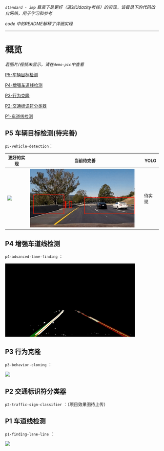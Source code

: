 *`standard - imp` 目录下是更好（通过Udacity考核）的实现，该目录下的代码改自网络，用于学习和参考*

*code 中的README解释了详细实现*

---

# 概览

*若图片/视频未显示，请在`demo-pic`中查看*

[P5-车辆目标检测](#p5)

[P4-增强车道线检测](#p4)

[P3-行为克隆](#p3)

[P2-交通标识符分类器](#p2)

[P1-车道线检测](#p1)

## P5 车辆目标检测(待完善)

<a id="p5"></a>

`p5-vehicle-detection`：

| 更好的实现 | 当前待完善 |YOLO|
|----------|----------|----------|
| <img src="./demo-pic/p5_1.gif" style="width:95%"> | <img src="./demo-pic/p5_2.gif" style="width:95%"> | 待实现 |


## P4 增强车道线检测

<a id="p4"></a>

`p4-advanced-lane-finding` ：

<img src="./demo-pic/p4.gif">

## P3 行为克隆

<a id="p3"></a>

`p3-behavior-cloning` ：

<img src="./demo-pic/p3.gif">

## P2 交通标识符分类器

<a id="p2"></a>

`p2-traffic-sign-classifier` ：（项目效果图待上传）

## P1 车道线检测

<a id="p1"></a>

`p1-finding-lane-line` ：

<img src="./demo-pic/p1.gif">
